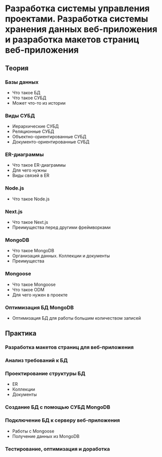 # Разработка системы управления проектами. Разработка системы хранения данных веб-приложения и разработка макетов страниц веб-приложения
## Теория
### Базы данных
- Что такое БД
- Что такое СУБД
- Может что-то из истории
### Виды СУБД
- Иерархические СУБД
- Реляционные СУБД
- Объектно-ориентированные СУБД
- Документо-ориентированные СУБД
### ER-диаграммы
- Что такое ER-диаграммы
- Для чего нужны
- Виды связей в ER
### Node.js
- Что такое Node.js
### Next.js
- Что такое Next.js
- Преимущества перед другими фреймворками
### MongoDB
- Что такое MongoDB
- Организация данных. Коллекции и документы
- Преимущества
### Mongoose
- Что такое Mongoose
- Что такое ODM
- Для чего нужен в проекте
### Оптимизация БД MongoDB
- Оптимизация БД для работы большим количеством записей 
## Практика
### Разработка макетов страниц для веб-приложения
### Анализ требований к БД
### Проектирование структуры БД
- ER
- Коллекции
- Документы
### Создание БД с помощью СУБД MongoDB
### Подключение БД к серверу веб-приложения
- Работы с Mongoose
- Получение данных из MongoDB
### Тестирование, оптимизация и доработка
